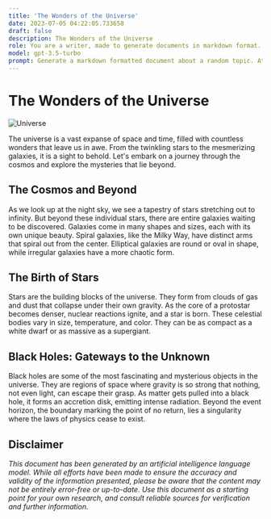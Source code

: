 ```yaml
---
title: 'The Wonders of the Universe'
date: 2023-07-05 04:22:05.733658
draft: false
description: The Wonders of the Universe
role: You are a writer, made to generate documents in markdown format. It is very important that all of the documents you generate are in valid markdown format.
model: gpt-3.5-turbo
prompt: Generate a markdown formatted document about a random topic. At the bottom, include a disclaimer explaining that the document was generated by you. The first line of the document should be the title. Make sure that the entire document is in proper markdown format, using a mix of various tags to make the document visually appealing.
---
```


# The Wonders of the Universe

![Universe](https://images.unsplash.com/photo-1561297415-0b337084b2ab)

The universe is a vast expanse of space and time, filled with countless wonders that leave us in awe. From the twinkling stars to the mesmerizing galaxies, it is a sight to behold. Let's embark on a journey through the cosmos and explore the mysteries that lie beyond.

## The Cosmos and Beyond

As we look up at the night sky, we see a tapestry of stars stretching out to infinity. But beyond these individual stars, there are entire galaxies waiting to be discovered. Galaxies come in many shapes and sizes, each with its own unique beauty. Spiral galaxies, like the Milky Way, have distinct arms that spiral out from the center. Elliptical galaxies are round or oval in shape, while irregular galaxies have a more chaotic form.

## The Birth of Stars

Stars are the building blocks of the universe. They form from clouds of gas and dust that collapse under their own gravity. As the core of a protostar becomes denser, nuclear reactions ignite, and a star is born. These celestial bodies vary in size, temperature, and color. They can be as compact as a white dwarf or as massive as a supergiant.

## Black Holes: Gateways to the Unknown

Black holes are some of the most fascinating and mysterious objects in the universe. They are regions of space where gravity is so strong that nothing, not even light, can escape their grasp. As matter gets pulled into a black hole, it forms an accretion disk, emitting intense radiation. Beyond the event horizon, the boundary marking the point of no return, lies a singularity where the laws of physics cease to exist.

## Disclaimer

*This document has been generated by an artificial intelligence language model. While all efforts have been made to ensure the accuracy and validity of the information presented, please be aware that the content may not be entirely error-free or up-to-date. Use this document as a starting point for your own research, and consult reliable sources for verification and further information.*